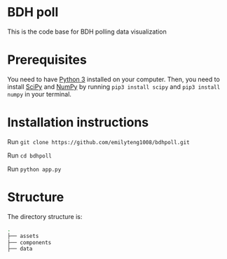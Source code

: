 # BDH poll

This is the code base for BDH polling data visualization

# Prerequisites

You need to have [Python 3](https://www.python.org/downloads/) installed on your computer. Then,
you need to install [SciPy](https://www.scipy.org/) and [NumPy](https://numpy.org/)
by running `pip3 install scipy` and `pip3 install numpy` in your terminal.

# Installation instructions

Run `git clone https://github.com/emilyteng1008/bdhpoll.git`

Run `cd bdhpoll`

Run `python app.py`

# Structure

The directory structure is:

```bash
.
├── assets
├── components
├── data
```
